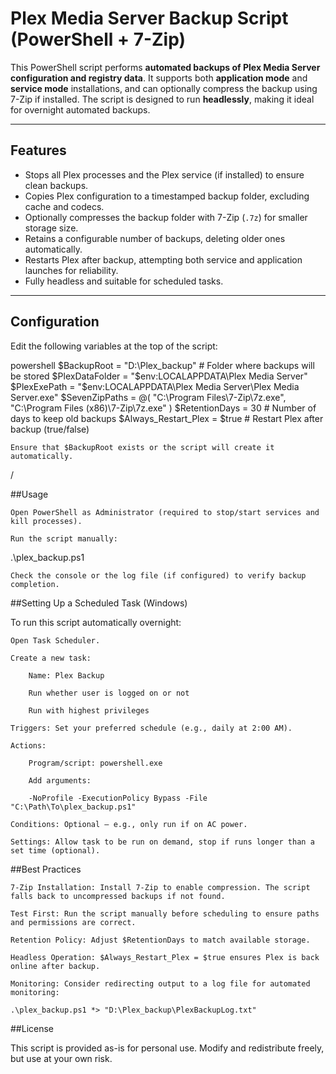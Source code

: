 # Plex Media Server Backup Script (PowerShell + 7-Zip)

This PowerShell script performs **automated backups of Plex Media Server configuration and registry data**. It supports both **application mode** and **service mode** installations, and can optionally compress the backup using 7-Zip if installed. The script is designed to run **headlessly**, making it ideal for overnight automated backups.

---

## Features

- Stops all Plex processes and the Plex service (if installed) to ensure clean backups.
- Copies Plex configuration to a timestamped backup folder, excluding cache and codecs.
- Optionally compresses the backup folder with 7-Zip (`.7z`) for smaller storage size.
- Retains a configurable number of backups, deleting older ones automatically.
- Restarts Plex after backup, attempting both service and application launches for reliability.
- Fully headless and suitable for scheduled tasks.

---

## Configuration

Edit the following variables at the top of the script:

powershell
$BackupRoot = "D:\Plex_backup"        # Folder where backups will be stored
$PlexDataFolder = "$env:LOCALAPPDATA\Plex Media Server"
$PlexExePath = "$env:LOCALAPPDATA\Plex Media Server\Plex Media Server.exe"
$SevenZipPaths = @(
    "C:\Program Files\7-Zip\7z.exe",
    "C:\Program Files (x86)\7-Zip\7z.exe"
)
$RetentionDays = 30                    # Number of days to keep old backups
$Always_Restart_Plex = $true           # Restart Plex after backup (true/false)

    Ensure that $BackupRoot exists or the script will create it automatically.
/

##Usage

    Open PowerShell as Administrator (required to stop/start services and kill processes).

    Run the script manually:

.\plex_backup.ps1

    Check the console or the log file (if configured) to verify backup completion.

##Setting Up a Scheduled Task (Windows)

To run this script automatically overnight:

    Open Task Scheduler.

    Create a new task:

        Name: Plex Backup

        Run whether user is logged on or not

        Run with highest privileges

    Triggers: Set your preferred schedule (e.g., daily at 2:00 AM).

    Actions:

        Program/script: powershell.exe

        Add arguments:

        -NoProfile -ExecutionPolicy Bypass -File "C:\Path\To\plex_backup.ps1"

    Conditions: Optional – e.g., only run if on AC power.

    Settings: Allow task to be run on demand, stop if runs longer than a set time (optional).

##Best Practices

    7-Zip Installation: Install 7-Zip to enable compression. The script falls back to uncompressed backups if not found.

    Test First: Run the script manually before scheduling to ensure paths and permissions are correct.

    Retention Policy: Adjust $RetentionDays to match available storage.

    Headless Operation: $Always_Restart_Plex = $true ensures Plex is back online after backup.

    Monitoring: Consider redirecting output to a log file for automated monitoring:

    .\plex_backup.ps1 *> "D:\Plex_backup\PlexBackupLog.txt"

##License

This script is provided as-is for personal use. Modify and redistribute freely, but use at your own risk.
